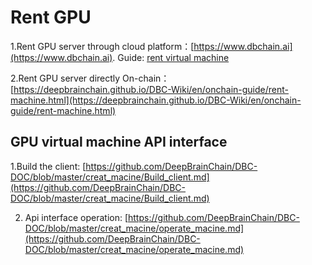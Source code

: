 # Rent GPU

1.Rent GPU server through cloud platform：[https://www.dbchain.ai](https://www.dbchain.ai). Guide: [rent virtual machine](./rent-virtual.md)

2.Rent GPU server directly On-chain：[https://deepbrainchain.github.io/DBC-Wiki/en/onchain-guide/rent-machine.html](https://deepbrainchain.github.io/DBC-Wiki/en/onchain-guide/rent-machine.html)

## GPU virtual machine API interface

1.Build the client: [https://github.com/DeepBrainChain/DBC-DOC/blob/master/creat_macine/Build_client.md](https://github.com/DeepBrainChain/DBC-DOC/blob/master/creat_macine/Build_client.md)

2. Api interface operation: [https://github.com/DeepBrainChain/DBC-DOC/blob/master/creat_macine/operate_macine.md](https://github.com/DeepBrainChain/DBC-DOC/blob/master/creat_macine/operate_macine.md)
